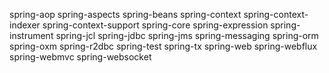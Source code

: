 spring-aop
spring-aspects
spring-beans
spring-context
spring-context-indexer
spring-context-support
spring-core
spring-expression
spring-instrument
spring-jcl
spring-jdbc
spring-jms
spring-messaging
spring-orm
spring-oxm
spring-r2dbc
spring-test
spring-tx
spring-web
spring-webflux
spring-webmvc
spring-websocket









